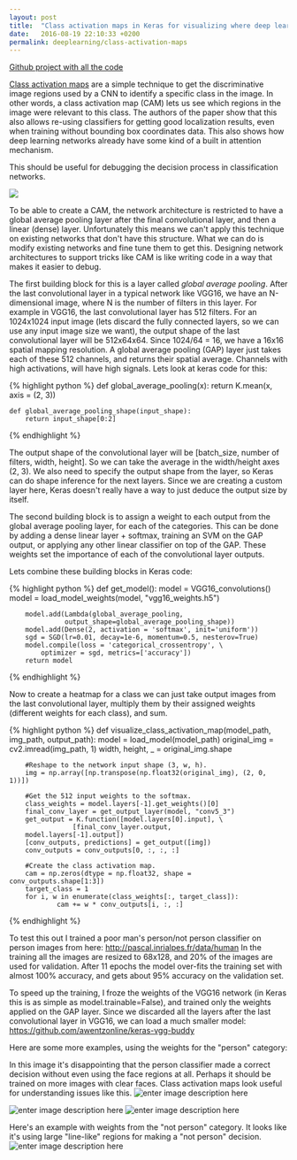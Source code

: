 ```yaml
---
layout: post
title:  "Class activation maps in Keras for visualizing where deep learning networks pay attention"
date:   2016-08-19 22:10:33 +0200
permalink: deeplearning/class-activation-maps
---
```

[Github project with all the code](https://github.com/jacobgil/keras-cam)

[Class activation maps](http://cnnlocalization.csail.mit.edu) are a simple technique to get the discriminative image regions used by a CNN to identify a specific class in the image.
In other words, a class activation map (CAM) lets us see which regions in the image were relevant to this class.
The authors of the paper show that this also allows re-using classifiers for getting good localization results, even when training without bounding box coordinates data.
This also shows how deep learning networks already have some kind of a built in attention mechanism.

This should be useful for debugging the decision process in classification networks.

![](https://github.com/jacobgil/keras-cam/blob/master/examples/mona_lisa.jpg?raw=true)

To be able to create a CAM, the network architecture is restricted to have a global average pooling layer after the final convolutional layer, and then a linear (dense) layer. 
Unfortunately this means we can't apply this technique on existing networks that don't have this structure. What we can do is modify existing networks and fine tune them to get this. 
Designing network architectures to support tricks like CAM is like writing code in a way that makes it easier to debug.


The first building block for this is a layer called *global average pooling*.
After the last convolutional layer in a typical network like VGG16, we have an N-dimensional image, where N is the number of filters in this layer.
For example in VGG16, the last convolutional layer has 512 filters.
For an 1024x1024 input image (lets discard the fully connected layers, so we can use any input image size we want), the output shape of the last convolutional layer will be 512x64x64.  Since 1024/64 = 16, we have a 16x16 spatial mapping resolution.
A global average pooling (GAP) layer just takes each of these 512 channels, and returns their spatial average.
Channels with high activations, will have high signals.
Lets look at keras code for this:

{% highlight python %}
    def global_average_pooling(x):
        return K.mean(x, axis = (2, 3))
    
    def global_average_pooling_shape(input_shape):
        return input_shape[0:2]
{% endhighlight %}

The output shape of the convolutional layer will be [batch_size, number of filters, width, height].
So we can take the average in the width/height axes (2, 3).
We also need to specify the output shape from the layer, so Keras can do shape inference for the next layers. Since we are creating a custom layer here, Keras doesn't really have a way to just deduce the output size by itself.

The second building block is to assign a weight to each output from the global average pooling layer, for each of the categories.
This can be done by adding a dense linear layer + softmax, training an SVM on the GAP output, or applying any other linear classifier on top of the GAP.
These weights set the importance of each of the convolutional layer outputs.

Lets combine these building blocks in Keras code:

{% highlight python %}
    def get_model():
	    model = VGG16_convolutions()
	    model = load_model_weights(model, "vgg16_weights.h5")
	    
	    model.add(Lambda(global_average_pooling, 
	              output_shape=global_average_pooling_shape))
	    model.add(Dense(2, activation = 'softmax', init='uniform'))
	    sgd = SGD(lr=0.01, decay=1e-6, momentum=0.5, nesterov=True)
	    model.compile(loss = 'categorical_crossentropy', \
            optimizer = sgd, metrics=['accuracy'])
	    return model
{% endhighlight %}        

Now to create a heatmap for a class we can just take output images from the last convolutional layer, multiply them by their assigned weights (different weights for each class), and sum.

{% highlight python %}
    def visualize_class_activation_map(model_path, img_path, output_path):
        model = load_model(model_path)
        original_img = cv2.imread(img_path, 1)
        width, height, _ = original_img.shape

        #Reshape to the network input shape (3, w, h).
        img = np.array([np.transpose(np.float32(original_img), (2, 0, 1))])
        
        #Get the 512 input weights to the softmax.
        class_weights = model.layers[-1].get_weights()[0]
        final_conv_layer = get_output_layer(model, "conv5_3")
        get_output = K.function([model.layers[0].input], \
                    [final_conv_layer.output, 
        model.layers[-1].output])
        [conv_outputs, predictions] = get_output([img])
        conv_outputs = conv_outputs[0, :, :, :]

        #Create the class activation map.
        cam = np.zeros(dtype = np.float32, shape = conv_outputs.shape[1:3])
        target_class = 1
        for i, w in enumerate(class_weights[:, target_class]):
                cam += w * conv_outputs[i, :, :]
{% endhighlight %}                



To test this out I trained a poor man's person/not person classifier on person images from here:
http://pascal.inrialpes.fr/data/human
In the training all the images are resized to 68x128, and 20% of the images are used for validation. 
After 11 epochs the model over-fits the training set with almost 100% accuracy, and gets about 95% accuracy on the validation set.

To speed up the training, I froze the weights of the VGG16 network (in Keras this is as simple as model.trainable=False), and trained only the weights applied on the GAP layer.
Since we discarded all the layers after the last convolutional layer in VGG16, we can load a much smaller model:
https://github.com/awentzonline/keras-vgg-buddy

Here are some more examples, using the weights for the "person" category:

In this image it's disappointing that the person classifier made a correct decision without even using the face regions at all.
Perhaps it should be trained on more images with clear faces.
Class activation maps look useful for understanding issues like this.
![enter image description here](https://raw.githubusercontent.com/jacobgil/keras-cam/master/examples/debate.jpg)



![enter image description here](https://raw.githubusercontent.com/jacobgil/keras-cam/master/examples/dog.jpg)
![enter image description here](https://raw.githubusercontent.com/jacobgil/keras-cam/master/examples/soccer.jpg)

Here's an example with weights from the "not person" category.
It looks like it's using large "line-like" regions for making a "not person" decision.
![enter image description here](https://raw.githubusercontent.com/jacobgil/keras-cam/master/examples/traffic.jpg)